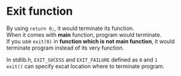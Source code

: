 # Exit function

By using `return 0;`, it would terminate its function.   
When it comes with **main** function, program would terminate.   
If you use `exit(0)` in **function which is not main function**, it would terminate program   instead of its very function.   
   
In stdlib.h, `EXIT_SUCESS` and `EXIT_FAILURE` defined as `0` and `1`   
`exit()` can specify excat location where to terminate program.
